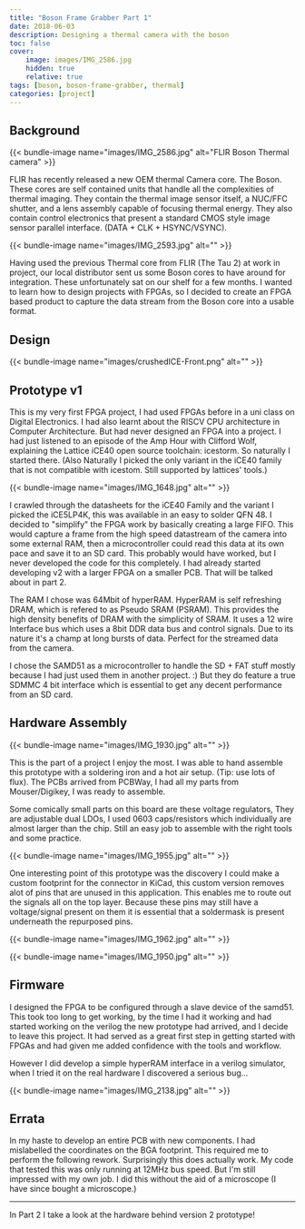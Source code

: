 ```yaml
---
title: "Boson Frame Grabber Part 1"
date: 2018-06-03
description: Designing a thermal camera with the boson
toc: false
cover:
    image: images/IMG_2586.jpg
    hidden: true
    relative: true
tags: [boson, boson-frame-grabber, thermal]
categories: [project]
---
```


## Background

{{< bundle-image name="images/IMG_2586.jpg" alt="FLIR Boson Thermal camera" >}}

FLIR has recently released a new OEM thermal Camera core. The Boson. These cores are self contained units that handle all the complexities of thermal imaging. They contain the thermal image sensor itself, a NUC/FFC shutter, and a lens assembly capable of focusing thermal energy. They also contain control electronics that present a standard CMOS style image sensor parallel interface. (DATA + CLK + HSYNC/VSYNC). 

{{< bundle-image name="images/IMG_2593.jpg" alt="" >}}

Having used the previous Thermal core from FLIR (The Tau 2) at work in project, our local distributor sent us some Boson cores to have around for integration. These unfortunately sat on our shelf for a few months. I wanted to learn how to design projects with FPGAs, so I decided to create an FPGA based product to capture the data stream from the Boson core into a usable format.
## Design

{{< bundle-image name="images/crushedICE-Front.png" alt="" >}}
## Prototype v1

This is my very first FPGA project, I had used FPGAs before in a uni class on Digital Electronics. I had also learnt about the RISCV CPU architecture in Computer Architecture. But had never designed an FPGA into a project. I had just listened to an episode of the Amp Hour with Clifford Wolf, explaining the Lattice iCE40 open source toolchain: icestorm. So naturally I started there. (Also Naturally I picked the only variant in the iCE40 family that is not compatible with icestom. Still supported by lattices' tools.)

{{< bundle-image name="images/IMG_1648.jpg" alt="" >}}

I crawled through the datasheets for the iCE40 Family and the variant I picked the iCE5LP4K, this was available in an easy to solder QFN 48. I decided to "simplify" the FPGA work by basically creating a large FIFO. This would capture a frame from the high speed datastream of the camera into some external RAM, then a microcontroller could read this data at its own pace and save it to an SD card. This probably would have worked, but I never developed the code for this completely. I had already started developing v2 with a larger FPGA on a smaller PCB. That will be talked about in part 2.

The RAM I chose was 64Mbit of hyperRAM. HyperRAM is self refreshing DRAM, which is refered to as Pseudo SRAM (PSRAM). This provides the high density benefits of DRAM with the simplicity of SRAM. It uses a 12 wire Interface bus which uses a 8bit DDR data bus and control signals. Due to its nature it's a champ at long bursts of data. Perfect for the streamed data from the camera.

I chose the SAMD51 as a microcontroller to handle the SD + FAT stuff mostly because I had just used them in another project. :) But they do feature a true SDMMC 4 bit interface which is essential to get any decent performance from an SD card.
## Hardware Assembly

{{< bundle-image name="images/IMG_1930.jpg" alt="" >}}

This is the part of a project I enjoy the most. I was able to hand assemble this prototype with a soldering iron and a hot air setup. (Tip: use lots of flux). The PCBs arrived from PCBWay, I had all my parts from Mouser/Digikey, I was ready to assemble.

Some comically small parts on this board are these voltage regulators, They are adjustable dual LDOs, I used 0603 caps/resistors which individually are almost larger than the chip. Still an easy job to assemble with the right tools and some practice. 

{{< bundle-image name="images/IMG_1955.jpg" alt="" >}}

One interesting point of this prototype was the discovery I could make a custom footprint for the connector in KiCad, this custom version removes alot of pins that are unused in this application. This enables me to route out the signals all on the top layer. Because these pins may still have a voltage/signal present on them it is essential that a soldermask is present underneath the repurposed pins.

{{< bundle-image name="images/IMG_1962.jpg" alt="" >}}

{{< bundle-image name="images/IMG_1950.jpg" alt="" >}}
## Firmware

I designed the FPGA to be configured through a slave device of the samd51. This took too long to get working, by the time I had it working and had started working on the verilog the new prototype had arrived, and I decide to leave this project. It had served as a great first step in getting started with FPGAs and had given me added confidence with the tools and workflow.

However I did develop a simple hyperRAM interface in a verilog simulator, when I tried it on the real hardware I discovered a serious bug...

{{< bundle-image name="images/IMG_2138.jpg" alt="" >}}

## Errata
In my haste to develop an entire PCB with new components. I had mislabelled the coordinates on the BGA footprint. This required me to perform the following rework. Surprisingly this does actually work. My code that tested this was only running at 12MHz bus speed. But I'm still impressed with my own job. I did this without the aid of a microscope (I have since bought a microscope.)

---

In Part 2 I take a look at the hardware behind version 2 prototype!

